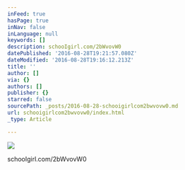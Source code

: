 ```yaml
---
inFeed: true
hasPage: true
inNav: false
inLanguage: null
keywords: []
description: schooIgirl.com/2bWvovW0
datePublished: '2016-08-28T19:21:57.080Z'
dateModified: '2016-08-28T19:16:12.213Z'
title: ''
author: []
via: {}
authors: []
publisher: {}
starred: false
sourcePath: _posts/2016-08-28-schooigirlcom2bwvovw0.md
url: schooigirlcom2bwvovw0/index.html
_type: Article

---
```

![](https://the-grid-user-content.s3-us-west-2.amazonaws.com/0458dbd3-10fb-4c3a-9b0b-b43d028351a9.jpg)

schooIgirl.com/2bWvovW0